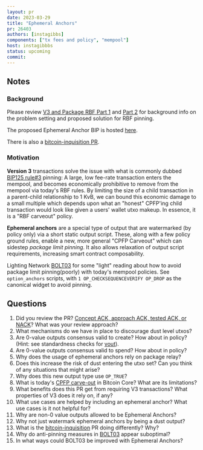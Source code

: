 ```yaml
---
layout: pr
date: 2023-03-29
title: "Ephemeral Anchors"
pr: 26403
authors: [instagibbs]
components: ["tx fees and policy", "mempool"]
host: instagibbbs
status: upcoming
commit: 
---
```


## Notes

### Background

Please review [V3 and Package RBF Part 1](https://bitcoincore.reviews/25038) and [Part 2](https://bitcoincore.reviews/25038-2) for background info on the problem setting and proposed solution for RBF pinning.

The proposed Ephemeral Anchor BIP is hosted [here](https://github.com/instagibbs/bips/blob/ephemeral_anchor/bip-ephemeralanchors.mediawiki).

There is also a [bitcoin-inquisition PR](https://github.com/bitcoin-inquisition/bitcoin/pull/23).

### Motivation

**Version 3** transactions solve the issue with what is commonly dubbed [BIP125 rule#3](https://github.com/bitcoin/bips/blob/master/bip-0125.mediawiki) pinning: A large, low fee-rate transaction enters the mempool, and becomes economically prohibitive to remove from the mempool via today's RBF rules. By limiting the size of a child transaction in a parent-child relationship to 1 KvB, we can bound this economic damage to a small multiple which depends upon what an "honest" CPFP'ing child transaction would look like given a users' wallet utxo makeup. In essence, it is a "RBF carveout" policy.

**Ephemeral anchors** are a special type of output that are watermarked (by policy only) via a short static output script. These, along with a few policy ground rules, enable a new, more general "CPFP Carveout" which can sidestep *package limit pinning*. It also allows relaxation of output script requirements, increasing smart contract composability.

Lighting Network [BOLT03](https://github.com/lightning/bolts/blob/master/03-transactions.md#commitment-transaction-outputs) for some "light" reading about how to avoid package limit pinning(poorly) with today's mempool policies. See `option_anchors` scripts, with `1 OP_CHECKSEQUENCEVERIFY OP_DROP` as the canonical widget to avoid pinning.

## Questions

1. Did you review the PR? [Concept ACK, approach ACK, tested ACK, or NACK](https://github.com/bitcoin/bitcoin/blob/master/CONTRIBUTING.md#peer-review)? What was your review approach?
1. What mechanisms do we have in place to discourage dust level utxos?
1. Are 0-value outputs consensus valid to create? How about in policy? (Hint: see standardness checks for [vout](https://github.com/bitcoin/bitcoin/blob/e352f5ab6b60ec1cc549997275e945238508cdee/src/policy/policy.cpp#L133-L148)).
1. Are 0-value outputs consensus valid to spend? How about in policy?
1. Why does the usage of ephemeral anchors rely on package relay?
1. Does this increase the risk of dust entering the utxo set? Can you think of any situations that might arise?
1. Why does this new output type use `OP_TRUE`?
1. What is today's [CPFP carve-out](https://bitcoinops.org/en/topics/cpfp-carve-out/) in Bitcoin Core? What are its limitations?
1. What benefits does this PR get from requiring V3 transactions? What properties of V3 does it rely on, if any?
1. What use cases are helped by including an ephemeral anchor? What use cases is it not helpful for?
1. Why are non-0 value outputs allowed to be Ephemeral Anchors?
1. Why not just watermark ephemeral anchors by being a dust output?
1. What is the [bitcoin-inquisition](https://github.com/bitcoin-inquisition/bitcoin/pull/23) PR doing differently? Why?
1. Why do anti-pinning measures in [BOLT03](https://github.com/lightning/bolts/blob/master/03-transactions.md#commitment-transaction-outputs) appear suboptimal?
1. In what ways could BOLT03 be improved with Ephemeral Anchors?

<!--
## Meeting Log
{% irc %}
{% endirc %}
-->
